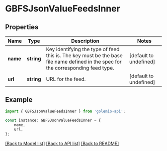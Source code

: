 # GBFSJsonValueFeedsInner


## Properties

Name | Type | Description | Notes
------------ | ------------- | ------------- | -------------
**name** | **string** | Key identifying the type of feed this is. The key must be the base file name defined in the spec for the corresponding feed type. | [default to undefined]
**url** | **string** | URL for the feed. | [default to undefined]

## Example

```typescript
import { GBFSJsonValueFeedsInner } from 'golemio-api';

const instance: GBFSJsonValueFeedsInner = {
    name,
    url,
};
```

[[Back to Model list]](../README.md#documentation-for-models) [[Back to API list]](../README.md#documentation-for-api-endpoints) [[Back to README]](../README.md)
